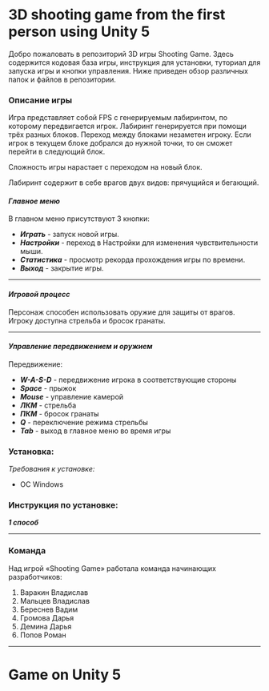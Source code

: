 # 3D shooting game from the first person using Unity 5

Добро пожаловать в репозиторий 3D игры Shooting Game. Здесь содержится кодовая база игры, инструкция для установки, туториал для запуска игры и кнопки управления. Ниже приведен обзор различных папок и файлов в репозитории.

### **Описание игры**

Игра представляет собой FPS с генерируемым лабиринтом, по которому передвигается игрок. Лабиринт генерируется при помощи трёх разных блоков. Переход между блоками незаметен игроку. Если игрок в текущем блоке добрался до нужной точки, то он сможет перейти в следующий блок. 

Сложность игры нарастает с переходом на новый блок.

Лабиринт содержит в себе врагов двух видов: прячущийся и бегающий. 

#### _Главное меню_

В главном меню присутствуют 3 кнопки:

+ ***Играть*** - запуск новой игры.
+ ***Настройки*** - переход в Настройки для изменения чувствительности мыши.
+ ***Статистика*** - просмотр рекорда прохождения игры по времени.
+ ***Выход*** - закрытие игры.

----

#### _Игровой процесс_

Персонаж способен использовать оружие для защиты от врагов. Игроку доступна стрельба и бросок гранаты.

----

#### _Управление передвижением и оружием_

Передвижение: 

+ ***W-A-S-D*** - передвижение игрока в соответствующие стороны
+ ***Space*** - прыжок
+ ***Mouse*** - управление камерой
+ ***ЛКМ*** - стрельба
+ ***ПКМ*** - бросок гранаты
+ ***Q*** - переключение режима стрельбы
+ ***Tab*** - выход в главное меню во время игры


### **Установка:**

_Требования к установке:_ 

+ ОС Windows

### **Инструкция по установке**:

***1 способ***


---

### **Команда**

Над игрой «Shooting Game» работала команда начинающих разработчиков: 

1. Варакин Владислав 
2. Мальцев Владислав 
3. Береснев Вадим
4. Громова Дарья 
5. Демина Дарья 
6. Попов Роман

---
# Game on Unity 5
